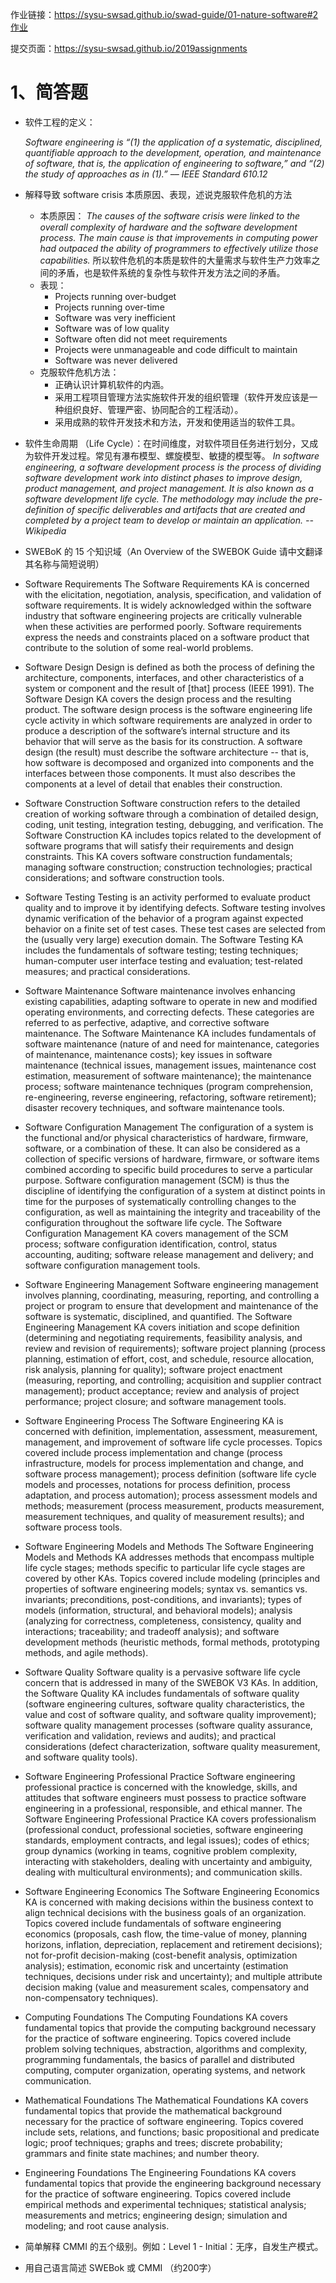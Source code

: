 作业链接：https://sysu-swsad.github.io/swad-guide/01-nature-software#2作业

提交页面：https://sysu-swsad.github.io/2019assignments

# 1、简答题

- 软件工程的定义：

  _Software engineering is “(1) the application of a systematic, disciplined, quantifiable approach to the development, operation, and maintenance of software, that is, the application of engineering to software,” and “(2) the study of approaches as in (1).” –– IEEE Standard 610.12_

- 解释导致 software crisis 本质原因、表现，述说克服软件危机的方法

  - 本质原因：
    _The causes of the software crisis were linked to the overall complexity of hardware and the software development process. The main cause is that improvements in computing power had outpaced the ability of programmers to effectively utilize those capabilities._
    所以软件危机的本质是软件的大量需求与软件生产力效率之间的矛盾，也是软件系统的复杂性与软件开发方法之间的矛盾。
  - 表现：
    - Projects running over-budget
    - Projects running over-time
    - Software was very inefficient
    - Software was of low quality
    - Software often did not meet requirements
    - Projects were unmanageable and code difficult to maintain
    - Software was never delivered
  - 克服软件危机方法：
    - 正确认识计算机软件的内涵。
    - 采用工程项目管理方法实施软件开发的组织管理（软件开发应该是一种组织良好、管理严密、协同配合的工程活动）。
    - 采用成熟的软件开发技术和方法，开发和使用适当的软件工具。

- 软件生命周期
  （Life Cycle）：在时间维度，对软件项目任务进行划分，又成为软件开发过程。常见有瀑布模型、螺旋模型、敏捷的模型等。
  _In software engineering, a software development process is the process of dividing software development work into distinct phases to improve design, product management, and project management. It is also known as a software development life cycle. The methodology may include the pre-definition of specific deliverables and artifacts that are created and completed by a project team to develop or maintain an application. -- Wikipedia_
  
- SWEBoK 的 15 个知识域（An Overview of the SWEBOK Guide 请中文翻译其名称与简短说明）
 - Software Requirements
The Software Requirements KA is concerned with the elicitation, negotiation, analysis, specification, and validation of software requirements. It is widely acknowledged within the software industry that software engineering projects are critically vulnerable when these activities are performed poorly. Software requirements express the needs and constraints placed on a software product that contribute to the solution of some real-world problems. 
 - Software Design
Design is defined as both the process of defining the architecture, components, interfaces, and other characteristics of a system or component and the result of [that] process (IEEE 1991). The Software Design KA covers the design process and the resulting product. The software design process is the software engineering life cycle activity in which software requirements are analyzed in order to produce a description of the software’s internal structure and its behavior that will serve as the basis for its construction. A software design (the result) must describe the software architecture -- that is, how software is decomposed and organized into components and the interfaces between those components. It must also describes the components at a level of detail that enables their construction. 
 - Software Construction
Software construction refers to the detailed creation of working software through a combination of detailed design, coding, unit testing, integration testing, debugging, and verification. The Software Construction KA includes topics related to the development of software programs that will satisfy their requirements and design constraints. This KA covers software construction fundamentals; managing software construction; construction technologies; practical considerations; and software construction tools. 
 - Software Testing
Testing is an activity performed to evaluate product quality and to improve it by identifying defects. Software testing involves dynamic verification of the behavior of a program against expected behavior on a finite set of test cases. These test cases are selected from the (usually very large) execution domain. The Software Testing KA includes the fundamentals of software testing; testing techniques; human-computer user interface testing and evaluation; test-related measures; and practical considerations.
 - Software Maintenance
Software maintenance involves enhancing existing capabilities, adapting software to operate in new and modified operating environments, and correcting defects. These categories are referred to as perfective, adaptive, and corrective software maintenance. The Software Maintenance KA includes fundamentals of software maintenance (nature of and need for maintenance, categories of maintenance, maintenance costs); key issues in software maintenance (technical issues, management issues, maintenance cost estimation, measurement of software maintenance); the maintenance process; software maintenance techniques (program comprehension, re-engineering, reverse engineering, refactoring, software retirement); disaster recovery techniques, and software maintenance tools. 
 - Software Configuration Management
The configuration of a system is the functional and/or physical characteristics of hardware, firmware, software, or a combination of these. It can also be considered as a collection of specific versions of hardware, firmware, or software items combined according to specific build procedures to serve a particular purpose. Software configuration management (SCM) is thus the discipline of identifying the configuration of a system at distinct points in time for the purposes of systematically controlling changes to the configuration, as well as maintaining the integrity and traceability of the configuration throughout the software life cycle. The Software Configuration Management KA covers management of the SCM process; software configuration identification, control, status accounting, auditing; software release management and delivery; and software configuration management tools. 
 - Software Engineering Management
Software engineering management involves planning, coordinating, measuring, reporting, and controlling a project or program to ensure that development and maintenance of the software is systematic, disciplined, and quantified. The Software Engineering Management KA covers initiation and scope definition (determining and negotiating requirements, feasibility analysis, and review and revision of requirements); software project planning (process planning, estimation of effort, cost, and schedule, resource allocation, risk analysis, planning for quality); software project enactment (measuring, reporting, and controlling; acquisition and supplier contract management); product acceptance; review and analysis of project performance; project closure; and software management tools. 
 - Software Engineering Process
The Software Engineering KA is concerned with definition, implementation, assessment, measurement, management, and improvement of software life cycle processes. Topics covered include process implementation and change (process infrastructure, models for process implementation and change, and software process management); process definition (software life cycle models and processes, notations for process definition, process adaptation, and process automation); process assessment models and methods; measurement (process measurement, products measurement, measurement techniques, and quality of measurement results); and software process tools. 
 - Software Engineering Models and Methods
The Software Engineering Models and Methods KA addresses methods that encompass multiple life cycle stages; methods specific to particular life cycle stages are covered by other KAs. Topics covered include modeling (principles and properties of software engineering models; syntax vs. semantics vs. invariants; preconditions, post-conditions, and invariants); types of models (information, structural, and behavioral models); analysis (analyzing for correctness, completeness, consistency, quality and interactions; traceability; and tradeoff analysis); and software development methods (heuristic methods, formal methods, prototyping methods, and agile methods). 
 - Software Quality
Software quality is a pervasive software life cycle concern that is addressed in many of the SWEBOK V3 KAs. In addition, the Software Quality KA includes fundamentals of software quality (software engineering cultures, software quality characteristics, the value and cost of software quality, and software quality improvement); software quality management processes (software quality assurance, verification and validation, reviews and audits); and practical considerations (defect characterization, software quality measurement, and software quality tools). 
 - Software Engineering Professional Practice
Software engineering professional practice is concerned with the knowledge, skills, and attitudes that software engineers must possess to practice software engineering in a professional, responsible, and ethical manner. The Software Engineering Professional Practice KA covers professionalism (professional conduct, professional societies, software engineering standards, employment contracts, and legal issues); codes of ethics; group dynamics (working in teams, cognitive problem complexity, interacting with stakeholders, dealing with uncertainty and ambiguity, dealing with multicultural environments); and communication skills. 
 - Software Engineering Economics
The Software Engineering Economics KA is concerned with making decisions within the business context to align technical decisions with the business goals of an organization. Topics covered include fundamentals of software engineering economics (proposals, cash flow, the time-value of money, planning horizons, inflation, depreciation, replacement and retirement decisions); not for-profit decision-making (cost-benefit analysis, optimization analysis); estimation, economic risk and uncertainty (estimation techniques, decisions under risk and uncertainty); and multiple attribute decision making (value and measurement scales, compensatory and non-compensatory techniques). 
 - Computing Foundations
The Computing Foundations KA covers fundamental topics that provide the computing background necessary for the practice of software engineering. Topics covered include problem solving techniques, abstraction, algorithms and complexity, programming fundamentals, the basics of parallel and distributed computing, computer organization, operating systems, and network communication. 
 - Mathematical Foundations
The Mathematical Foundations KA covers fundamental topics that provide the mathematical background necessary for the practice of software engineering. Topics covered include sets, relations, and functions; basic propositional and predicate logic; proof techniques; graphs and trees; discrete probability; grammars and finite state machines; and number theory. 
 - Engineering Foundations
The Engineering Foundations KA covers fundamental topics that provide the engineering background necessary for the practice of software engineering. Topics covered include empirical methods and experimental techniques; statistical analysis; measurements and metrics; engineering design; simulation and modeling; and root cause analysis. 


- 简单解释 CMMI 的五个级别。例如：Level 1 - Initial：无序，自发生产模式。

- 用自己语言简述 SWEBok 或 CMMI （约200字）



